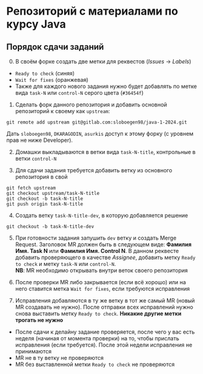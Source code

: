 # Репозиторий с материалами по курсу Java

## Порядок сдачи заданий

0. В своём форке создать две метки для реквестов (_Issues_ -> _Labels_)
- `Ready to check` (синяя)
- `Wait for fixes` (оранжевая)
- Также для каждого нового задания нужно будет добавлять по метке вида `task-N` или `control-N` серого цвета (`#36454f`)

1. Сделать форк данного репозитория и добавить основной репозиторий к своему как `upstream`:

```
git remote add upstream git@gitlab.com:sloboegen98/java-1-2024.git
```

Дать `sloboegen98`, `DKARAGODIN`, `asurkis` доступ к этому форку (с уровнем прав не ниже Developer).

2. Домашки выкладываются в ветки вида `task-N-title`, контрольные в ветки `control-N`

3. Для сдачи задания требуется добавить ветку из основного репозитория в свой

```
git fetch upstream
git checkout upstream/task-N-title
git checkout -b task-N-title
git push origin task-N-title
```

4. Создать ветку `task-N-title-dev`, в которую добавляется решение

```
git checkout -b task-N-title-dev
```

5. При готовности задания запушить `dev` ветку и создать Merge Request.
   Заголовок MR должен быть в следующем виде: **Фамилия Имя. Task N** или **Фамилия Имя. Control N**.
   В данном реквесте добавить проверяющего в качестве _Assignee_, добавить метку `Ready to check` и метку `task-N` или `control-N`.  
   **NB**: MR необходимо открывать внутри веток своего репозитория

6. После проверки MR либо закрывается (если всё хорошо) или на него ставится метка `Wait for fixes`, если требуются исправления

7. Исправления добавляются в ту же ветку в тот же самый MR (новый MR создавать не нужно). После отправки всех исправлений нужно снова выставить метку `Ready to check`. **Никакие другие метки трогать не нужно**

- После сдачи к делайну задание проверяется, после чего у вас есть неделя (начиная от момента проверки) на то, чтобы прислать исправления (если требуется). После этой недели исправления не принимаются
- MR не в ту ветку не проверяются
- MR без выставленной метки `Ready to check` не проверяются
